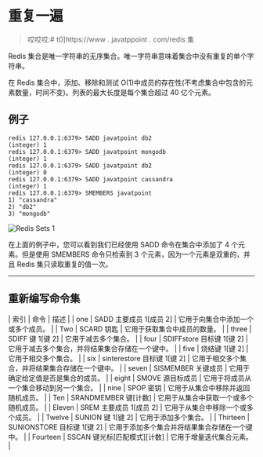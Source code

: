 # 重复一遍

> 哎哎哎:# t0]https://www . javatppoint . com/redis 集

Redis 集合是唯一字符串的无序集合。唯一字符串意味着集合中没有重复的单个字符串。

在 Redis 集合中，添加、移除和测试 O(1)中成员的存在性(不考虑集合中包含的元素数量，时间不变)。列表的最大长度是每个集合超过 40 亿个元素。

## 例子

```
redis 127.0.0.1:6379> SADD javatpoint db2
(integer) 1
redis 127.0.0.1:6379> SADD javatpoint mongodb
(integer) 1
redis 127.0.0.1:6379> SADD javatpoint db2
(integer) 0
redis 127.0.0.1:6379> SADD javatpoint cassandra
(integer) 1
redis 127.0.0.1:6379> SMEMBERS javatpoint
1) "cassandra"
2) "db2"
3) "mongodb"

```

![Redis Sets 1](../Images/8a14edaa35db20dabb0575e8673e4c55.png)

在上面的例子中，您可以看到我们已经使用 SADD 命令在集合中添加了 4 个元素。但是使用 SMEMBERS 命令只检索到 3 个元素，因为一个元素是双重的，并且 Redis 集只读取重复的值一次。

* * *

## 重新编写命令集

| 索引 | 命令 | 描述 |
| one | SADD 主要成员 1[成员 2] | 它用于向集合中添加一个或多个成员。 |
| Two | SCARD 钥匙 | 它用于获取集合中成员的数量。 |
| three | SDIFF 键 1[键 2] | 它用于减去多个集合。 |
| four | SDIFFstore 目标键 1[键 2] | 它用于减去多个集合，并将结果集合存储在一个键中。 |
| five | 烧结键 1[键 2] | 它用于相交多个集合。 |
| six | sinterestore 目标键 1[键 2] | 它用于相交多个集合，并将结果集合存储在一个键中。 |
| seven | SISMEMBER 关键成员 | 它用于确定给定值是否是集合的成员。 |
| eight | SMOVE 源目标成员 | 它用于将成员从一个集合移动到另一个集合。 |
| nine | SPOP 密钥 | 它用于从集合中移除并返回随机成员。 |
| Ten | SRANDMEMBER 键[计数] | 它用于从集合中获取一个或多个随机成员。 |
| Eleven | SREM 主要成员 1[成员 2] | 它用于从集合中移除一个或多个成员。 |
| Twelve | SUNION 键 1[键 2] | 它用于添加多个集合。 |
| Thirteen | SUNIONSTORE 目标键 1[键 2] | 它用于添加多个集合并将结果集合存储在一个键中。 |
| Fourteen | SSCAN 键光标[匹配模式][计数] | 它用于增量迭代集合元素。 |